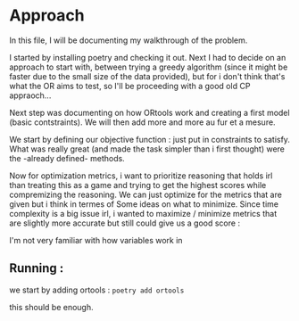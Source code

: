 # Approach

In this file, I will be documenting my walkthrough of the problem.

I started by installing poetry and checking it out. Next I had to decide on an approach to start with, between trying a greedy algorithm (since it might be faster due to the small size of the data provided), but for i don't think that's what the OR aims to test, so I'll be proceeding with a good old CP appraoch...

Next step was documenting on how ORtools work and creating a first model (basic contstraints). We will then add more and more au fur et a mesure. 

We start by defining our objective function :
just put in constraints to satisfy.
What was really great (and made the task simpler than i first thought) were the -already defined- methods.

Now for optimization metrics, i want to prioritize reasoning that holds irl than treating this as a game and trying to get the highest scores while compremizing the reasoning.
We can just optimize for the metrics that are given but i think in termes of Some ideas on what to minimize. 
Since time complexity is a big issue irl, i wanted to maximize / minimize metrics that are slightly more accurate but still could give us a good score : 

I'm not very familiar with how variables work in 

## Running :

we start by adding ortools : 
`poetry add ortools`

this should be enough.